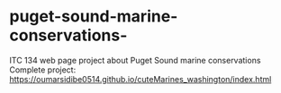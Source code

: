 # puget-sound-marine-conservations-

ITC 134 web page project about Puget Sound marine conservations
Complete project: https://oumarsidibe0514.github.io/cuteMarines_washington/index.html

